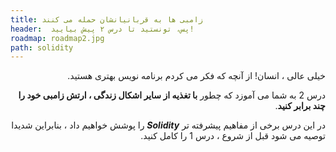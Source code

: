 ```yaml
---
title: زامبی ها به قربانیانشان حمله می کنند
header:  پس، تونستید تا درس ۲ پیش بیایید!
roadmap: roadmap2.jpg
path: solidity
---
```

<div dir="rtl">
خیلی عالی ، انسان! از آنچه که فکر می کردم برنامه نویس بهتری هستید.

درس 2 به شما می آموزد که چطور **با تغذیه از سایر اشکال زندگی ، ارتش زامبی خود را چند برابر کنید**.

در این درس برخی از مفاهیم پیشرفته تر **_Solidity_** را پوشش خواهیم داد ، بنابراین شدیدا 
توصیه می شود قبل از شروع ، درس 1 را کامل کنید.
</div>